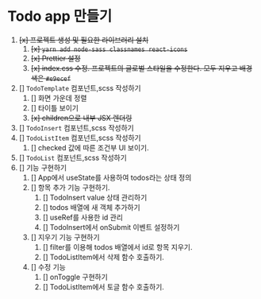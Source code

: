 # Todo app 만들기

1. ~~[x] 프로젝트 생성 및 필요한 라이브러리 설치~~
   1. ~~[x] `yarn add node-sass classnames react-icons`~~
   2. ~~[x] Prettier 설정~~
   3. ~~[x] index.css 수정. 프로젝트의 글로벌 스타일을 수정한다. 모두 지우고 배경색은 `#e9ecef`~~
2. [] `TodoTemplate` 컴포넌트,scss 작성하기
   1. [] 화면 가운데 정렬
   2. [] 타이틀 보이기
   3. ~~[x] children으로 내부 JSX 렌더링~~
3. [] `TodoInsert` 컴포넌트,scss 작성하기
4. [] `TodoListItem` 컴포넌트,scss 작성하기
   1. [] checked 값에 따른 조건부 UI 보이기.
5. [] `TodoList` 컴포넌트,scss 작성하기
6. [] 기능 구현하기
   1. [] App에서 useState를 사용하여 todos라는 상태 정의
   2. [] 항목 추가 기능 구현하기.
      1. [] TodoInsert value 상태 관리하기
      2. [] todos 배열에 새 객체 추가하기
      3. [] useRef를 사용한 id 관리
      4. [] TodoInsert에서 onSubmit 이벤트 설정하기
   3. [] 지우기 기능 구현하기
      1. [] filter를 이용해 todos 배열에서 id로 항목 지우기.
      2. [] TodoListItem에서 삭제 함수 호출하기.
   4. [] 수정 기능
      1. [] onToggle 구현하기
      2. [] TodoListItem에서 토글 함수 호출하기.
